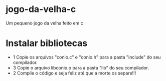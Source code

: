 # jogo-da-velha-c
Um pequeno jogo da velha feito em c

# Instalar bibliotecas
- 1 Copie os arquivos "conio.c" e "conio.h" para a pasta "include" do seu compilador.
- 3 Copie o arquivo libconio.o para a pasta "lib" do seu compilador.
- 2 Compile o código e seja feliz até que a morte os separe!!!
